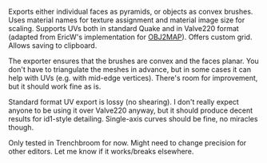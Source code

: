 Exports either individual faces as pyramids, or objects as convex brushes. Uses material names for texture assignment and material image size for scaling. Supports UVs both in standard Quake and in Valve220 format (adapted from EricW's implementation for [OBJ2MAP](https://bitbucket.org/khreathor/obj-2-map)). Offers custom grid. Allows saving to clipboard.

The exporter ensures that the brushes are convex and the faces planar. You don't have to triangulate the meshes in advance, but in some cases it can help with UVs (e.g. with mid-edge vertices). There's room for improvement, but it should work fine as is.

Standard format UV export is lossy (no shearing). I don't really expect anyone to be using it over Valve220 anyway, but it should produce decent results for id1-style detailing. Single-axis curves should be fine, no miracles though.

Only tested in Trenchbroom for now. Might need to change precision for other editors. Let me know if it works/breaks elsewhere.
